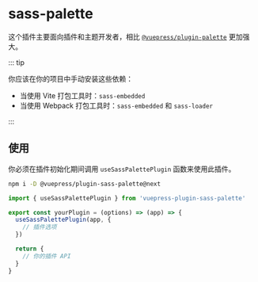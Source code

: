 # sass-palette

<NpmBadge package="@vuepress/plugin-sass-palette" />

这个插件主要面向插件和主题开发者，相比 [`@vuepress/plugin-palette`](../palette.md) 更加强大。

::: tip

你应该在你的项目中手动安装这些依赖：

- 当使用 Vite 打包工具时：`sass-embedded`
- 当使用 Webpack 打包工具时：`sass-embedded` 和 `sass-loader`

:::

## 使用

你必须在插件初始化期间调用 `useSassPalettePlugin` 函数来使用此插件。

```bash
npm i -D @vuepress/plugin-sass-palette@next
```

```js title="你的插件或主题入口"
import { useSassPalettePlugin } from 'vuepress-plugin-sass-palette'

export const yourPlugin = (options) => (app) => {
  useSassPalettePlugin(app, {
    // 插件选项
  })

  return {
    // 你的插件 API
  }
}
```
